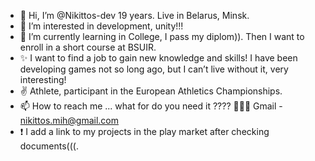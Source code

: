- 👋 Hi, I’m @Nikittos-dev 19 years. Live in Belarus, Minsk.
- 👀 I’m interested in development, unity!!!  
- 🌱 I’m currently learning in College, I pass my diplom)). Then I want to enroll in a short course at BSUIR.
- ✨ I want to find a job to gain new knowledge and skills! I have been developing games not so long ago, but I can’t live without it, very interesting!
- ✌️ Athlete, participant in the European Athletics Championships.
- 📫 How to reach me ... what for do you need it ???? 👀👀👀 Gmail - nikittos.mih@gmail.com 
- ❗ I add a link to my projects in the play market after checking documents(((.

<!---
Nikittos-dev/Nikittos-dev is a ✨ special ✨ repository because its `README.md` (this file) appears on your GitHub profile.
You can click the Preview link to take a look at your changes.
--->
